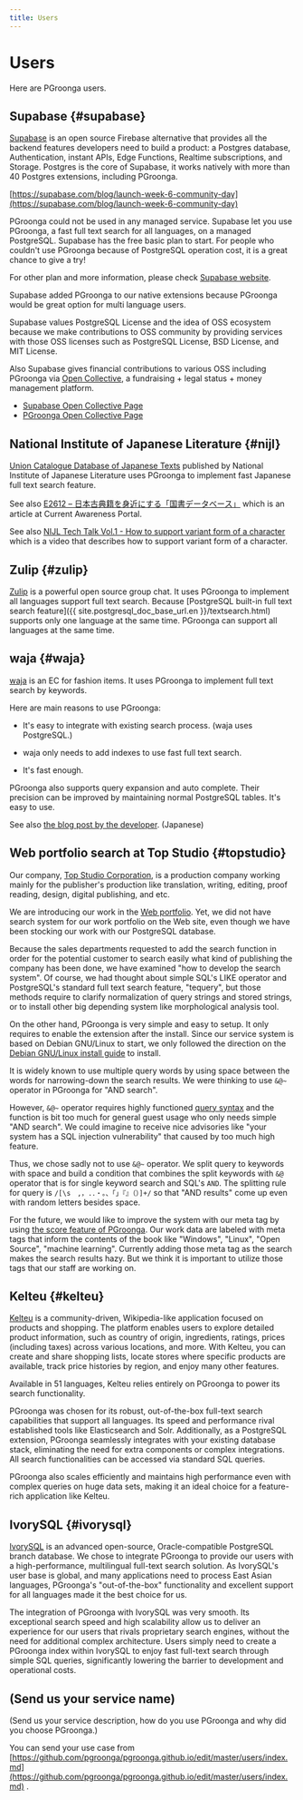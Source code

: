 ```yaml
---
title: Users
---
```


# Users

Here are PGroonga users.

## Supabase {#supabase}

[Supabase](https://supabase.com/) is an open source Firebase alternative that provides all the backend features developers need to build a product: a Postgres database, Authentication, instant APIs, Edge Functions, Realtime subscriptions, and Storage. Postgres is the core of Supabase, it works natively with more than 40 Postgres extensions, including PGroonga.

[https://supabase.com/blog/launch-week-6-community-day](https://supabase.com/blog/launch-week-6-community-day)

PGroonga could not be used in any managed service. Supabase let you use PGroonga, a fast full text search for all languages, on a managed PostgreSQL.
Supabase has the free basic plan to start. For people who couldn't use PGroonga because of PostgreSQL operation cost, it is a great chance to give a try!

For other plan and more information, please check [Supabase website](https://supabase.com/pricing). 

Supabase added PGroonga to our native extensions because PGroonga would be great option for multi language users.

Supabase values PostgreSQL License and the idea of OSS ecosystem because we make contributions to OSS community by providing services with those OSS licenses such as PostgreSQL License, BSD License, and MIT License.

Also Supabase gives financial contributions to various OSS including PGroonga via [Open Collective](https://opencollective.com/), a fundraising + legal status + money management platform.

* [Supabase Open Collective Page](https://opencollective.com/supabase)
* [PGroonga Open Collective Page](https://opencollective.com/pgroonga)

## National Institute of Japanese Literature {#nijl}

[Union Catalogue Database of Japanese Texts](https://kokusho.nijl.ac.jp/?ln=en) published by National Institute of Japanese Literature uses PGroonga to implement fast Japanese full text search feature.

See also [E2612 – 日本古典籍を身近にする「国書データベース」](https://current.ndl.go.jp/e2612) which is an article at Current Awareness Portal.

See also [NIJL Tech Talk Vol.1 - How to support variant form of a character](https://www.youtube.com/watch?v=sNwBKeyfBGk) which is a video that describes how to support variant form of a character.

## Zulip {#zulip}

[Zulip](https://zulip.org/) is a powerful open source group chat. It uses PGroonga to implement all languages support full text search. Because [PostgreSQL built-in full text search feature]({{ site.postgresql_doc_base_url.en }}/textsearch.html) supports only one language at the same time. PGroonga can support all languages at the same time.

## waja {#waja}

[waja](https://www.waja.co.jp/) is an EC for fashion items. It uses PGroonga to implement full text search by keywords.

Here are main reasons to use PGroonga:

  * It's easy to integrate with existing search process. (waja uses PostgreSQL.)

  * waja only needs to add indexes to use fast full text search.

  * It's fast enough.

PGroonga also supports query expansion and auto complete. Their precision can be  improved by maintaining normal PostgreSQL tables. It's easy to use.

See also [the blog post by the developer](https://www.waja.co.jp/corp/6359). (Japanese)

## Web portfolio search at Top Studio {#topstudio}

Our company, [Top Studio Corporation](https://www.topstudio.co.jp/), is a production company working mainly for the publisher's production like translation, writing, editing, proof reading, design, digital publishing, and etc.

We are introducing our work in the [Web portfolio](https://www.topstudio.co.jp/books/). Yet, we did not have search system for our work portfolio on the Web site, even though we have been stocking our work with our PostgreSQL database.

Because the sales departments requested to add the search function in order for the potential customer to search easily what kind of publishing the company has been done, we have examined "how to develop the search system". Of course, we had thought about simple SQL's LIKE operator and PostgreSQL's standard full text search feature, "tequery", but those methods require to clarify normalization of query strings and stored strings, or to install other big depending system like morphological analysis tool.

On the other hand, PGroonga is very simple and easy to setup. It only requires to enable the extension after the install. Since our service system is based on Debian GNU/Linux to start, we only followed the direction on the [Debian GNU/Linux install guide][install-debian] to install.

It is widely known to use multiple query words by using space between the words for narrowing-down the search results. We were thinking to use `&@~` operator in PGroonga for "AND search".

However, `&@~` operator requires highly functioned [query syntax][groonga-query-syntax] and the function is bit too much for general guest usage who only needs simple "AND search". We could imagine to receive nice advisories like "your system has a SQL injection vulnerability" that caused by too much high feature.

Thus, we chose sadly not to use `&@~` operator. We split query to keywords with space and build a condition that combines the split keywords with `&@` operator that is for single keyword search and SQL's `AND`. The splitting rule for query is `/[\s　,，.．・。、「」『』（）]+/` so that "AND results" come up even with random letters besides space.

For the future, we would like to improve the system with our meta tag by using [the score feature of PGroonga][tutorial-score]. Our work data are labeled with meta tags that inform the contents of the book like "Windows", "Linux", "Open Source", "machine learning". Currently adding those meta tag as the search makes the search results hazy. But we think it is important to utilize those tags that our staff are working on.

## Kelteu {#kelteu}

[Kelteu](https://www.kelteu.com) is a community-driven, Wikipedia-like application focused on products and shopping. The platform enables users to explore detailed product information, such as country of origin, ingredients, ratings, prices (including taxes) across various locations, and more. With Kelteu, you can create and share shopping lists, locate stores where specific products are available, track price histories by region, and enjoy many other features.

Available in 51 languages, Kelteu relies entirely on PGroonga to power its search functionality.

PGroonga was chosen for its robust, out-of-the-box full-text search capabilities that support all languages. Its speed and performance rival established tools like Elasticsearch and Solr. Additionally, as a PostgreSQL extension, PGroonga seamlessly integrates with your existing database stack, eliminating the need for extra components or complex integrations. All search functionalities can be accessed via standard SQL queries.

PGroonga also scales efficiently and maintains high performance even with complex queries on huge data sets, making it an ideal choice for a feature-rich application like Kelteu.

## IvorySQL {#ivorysql}

[IvorySQL](https://www.ivorysql.org/) is an advanced open-source, Oracle-compatible PostgreSQL branch database. We chose to integrate PGroonga to provide our users with a high-performance, multilingual full-text search solution. As IvorySQL's user base is global, and many applications need to process East Asian languages, PGroonga's "out-of-the-box" functionality and excellent support for all languages made it the best choice for us.

The integration of PGroonga with IvorySQL was very smooth. Its exceptional search speed and high scalability allow us to deliver an experience for our users that rivals proprietary search engines, without the need for additional complex architecture. Users simply need to create a PGroonga index within IvorySQL to enjoy fast full-text search through simple SQL queries, significantly lowering the barrier to development and operational costs.

## (Send us your service name)

(Send us your service description, how do you use PGroonga and why did you choose PGroonga.)

You can send your use case from [https://github.com/pgroonga/pgroonga.github.io/edit/master/users/index.md](https://github.com/pgroonga/pgroonga.github.io/edit/master/users/index.md) .

[install-debian]: ../install/debian.html

[groonga-query-syntax]: https://groonga.org/docs/reference/grn_expr/query_syntax.html

[tutorial-score]:../tutorial/#score

